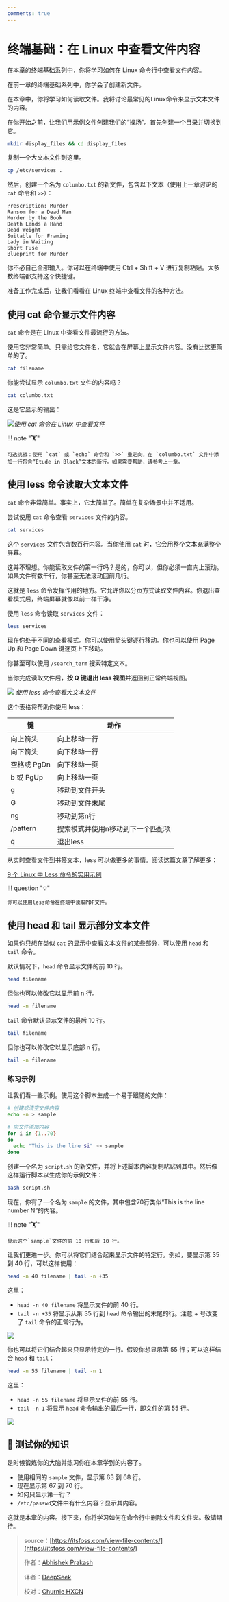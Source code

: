 ```yaml
---
comments: true
---
```


# 终端基础：在 Linux 中查看文件内容

在本章的终端基础系列中，你将学习如何在 Linux 命令行中查看文件内容。

在前一章的终端基础系列中，你学会了创建新文件。

在本章中，你将学习如何读取文件。我将讨论最常见的Linux命令来显示文本文件的内容。

在你开始之前，让我们用示例文件创建我们的“操场”。首先创建一个目录并切换到它。

```Bash
mkdir display_files && cd display_files
```

复制一个大文本文件到这里。

```Bash
cp /etc/services .
```

然后，创建一个名为 `columbo.txt` 的新文件，包含以下文本（使用上一章讨论的 `cat` 命令和 `>>`）：

```
Prescription: Murder
Ransom for a Dead Man
Murder by the Book
Death Lends a Hand
Dead Weight
Suitable for Framing
Lady in Waiting
Short Fuse
Blueprint for Murder
```

你不必自己全部输入。你可以在终端中使用 Ctrl + Shift + V 进行复制粘贴。大多数终端都支持这个快捷键。

准备工作完成后，让我们看看在 Linux 终端中查看文件的各种方法。

## 使用 cat 命令显示文件内容

`cat` 命令是在 Linux 中查看文件最流行的方法。

使用它非常简单。只需给它文件名，它就会在屏幕上显示文件内容。没有比这更简单的了。

```Bash
cat filename
```

你能尝试显示 `columbo.txt` 文件的内容吗？

```Bash
cat columbo.txt
```

这是它显示的输出：

![](https://cdn.jsdelivr.net/gh/SDNURoboticsAILab/ImageBed@master/img/resources/linux/chapter5-use-cat-command-to-view-files-linux.png)*使用 cat 命令在 Linux 中查看文件*

!!! note "🏋️"

    可选挑战：使用 `cat` 或 `echo` 命令和 `>>` 重定向，在 `columbo.txt` 文件中添加一行包含“Etude in Black”文本的新行。如果需要帮助，请参考上一章。

## 使用 less 命令读取大文本文件

`cat` 命令非常简单。事实上，它太简单了。简单在复杂场景中并不适用。

尝试使用 `cat` 命令查看 `services` 文件的内容。

```Bash
cat services
```

这个 `services` 文件包含数百行内容。当你使用 `cat` 时，它会用整个文本充满整个屏幕。

这并不理想。你能读取文件的第一行吗？是的，你可以，但你必须一直向上滚动。如果文件有数千行，你甚至无法滚动回前几行。

这就是 `less` 命令发挥作用的地方。它允许你以分页方式读取文件内容。你退出查看模式后，终端屏幕就像以前一样干净。

使用 `less` 命令读取 `services` 文件：

```Bash
less services
```

现在你处于不同的查看模式。你可以使用箭头键逐行移动。你也可以使用 Page Up 和 Page Down 键逐页上下移动。

你甚至可以使用 `/search_term` 搜索特定文本。

当你完成读取文件后，**按 Q 键退出 less 视图**并返回到正常终端视图。

![](https://cdn.jsdelivr.net/gh/SDNURoboticsAILab/ImageBed@master/img/resources/linux/chapter5-less-examples.svg)
*使用 less 命令查看大文本文件*

这个表格将帮助你使用 less：

| **键**      | **动作**                          |
| ----------- | --------------------------------- |
| 向上箭头    | 向上移动一行                      |
| 向下箭头    | 向下移动一行                      |
| 空格或 PgDn | 向下移动一页                      |
| b 或 PgUp   | 向上移动一页                      |
| g           | 移动到文件开头                    |
| G           | 移动到文件末尾                    |
| ng          | 移动到第n行                       |
| /pattern    | 搜索模式并使用n移动到下一个匹配项 |
| q           | 退出less                          |

从实时查看文件到书签文本，less 可以做更多的事情。阅读这篇文章了解更多：

[9 个 Linux 中 Less 命令的实用示例](https://cn.linux-console.net/?p=20185)

!!! question "💡"

    你可以使用less命令在终端中读取PDF文件。

## 使用 head 和 tail 显示部分文本文件

如果你只想在类似 `cat` 的显示中查看文本文件的某些部分，可以使用 `head` 和 `tail` 命令。

默认情况下，`head` 命令显示文件的前 10 行。

```Bash
head filename
```

但你也可以修改它以显示前 n 行。

```Bash
head -n filename
```

`tail` 命令默认显示文件的最后 10 行。

```Bash
tail filename
```

但你也可以修改它以显示底部 n 行。

```Bash
tail -n filename
```

### 练习示例

让我们看一些示例。使用这个脚本生成一个易于跟随的文件：

```Bash
# 创建或清空文件内容
echo -n > sample

# 向文件添加内容
for i in {1..70}
do
  echo "This is the line $i" >> sample
done
```

创建一个名为 `script.sh` 的新文件，并将上述脚本内容复制粘贴到其中。然后像这样运行脚本以生成你的示例文件：

```Bash
bash script.sh
```

现在，你有了一个名为 `sample` 的文件，其中包含70行类似“This is the line number N”的内容。

!!! note "🏋️"

    显示这个`sample`文件的前 10 行和后 10 行。

让我们更进一步。你可以将它们结合起来显示文件的特定行。例如，要显示第 35 到 40 行，可以这样使用：

```Bash
head -n 40 filename | tail -n +35
```

这里：

- `head -n 40 filename` 将显示文件的前 40 行。
- `tail -n +35` 将显示从第 35 行到 `head` 命令输出的末尾的行。注意 + 号改变了 `tail` 命令的正常行为。

![](https://cdn.jsdelivr.net/gh/SDNURoboticsAILab/ImageBed@master/img/resources/linux/chapter5-show-specific-lines-linux.png)

你也可以将它们结合起来只显示特定的一行。假设你想显示第 55 行；可以这样结合 `head` 和 `tail`：

```Bash
head -n 55 filename | tail -n 1
```

这里：

- `head -n 55 filename` 将显示文件的前 55 行。
- `tail -n 1` 将显示 `head` 命令输出的最后一行，即文件的第 55 行。

![](https://cdn.jsdelivr.net/gh/SDNURoboticsAILab/ImageBed@master/img/resources/linux/chapter5-show-particular-line-linux.png)

## 📝 测试你的知识

是时候锻炼你的大脑并练习你在本章学到的内容了。

- 使用相同的 `sample` 文件，显示第 63 到 68 行。
- 现在显示第 67 到 70 行。
- 如何只显示第一行？
- `/etc/passwd`文件中有什么内容？显示其内容。

这就是本章的内容。接下来，你将学习如何在命令行中删除文件和文件夹。敬请期待。

>source：[https://itsfoss.com/view-file-contents/](https://itsfoss.com/view-file-contents/)
>
>作者：[Abhishek Prakash](https://itsfoss.com/author/abhishek/)
>
>译者：[DeepSeek](https://chat.deepseek.com)
>
>校对：[Churnie HXCN](https://github.com/excniesNIED)
